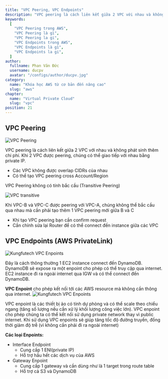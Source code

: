 ```yaml
---
title: "VPC Peering, VPC Endpoints"
description: "VPC peering là cách liên kết giữa 2 VPC với nhau và không phát sinh thêm chi phí. Khi 2 VPC được peering, chúng có thể giao tiếp với nhau bằng private IP."
keywords:
  [
    "VPC Peering trong AWS",
    "VPC Peering là gì",
    "VPC Peering la gi",
    "VPC Endpoints trong AWS",
    "VPC Endpoints là gì",
    "VPC Endpoints la gi",
  ]
author:
  fullname: Phan Văn Đức
  username: ducpv
  avatar: "/configs/author/ducpv.jpg"
category:
  name: "Khóa học AWS từ cơ bản đến nâng cao"
  slug: "aws"
chapter:
  name: "Virtual Private Cloud"
  slug: "vpc"
position: 21
---
```


## VPC Peering

![VPC Peering](https://user-images.githubusercontent.com/29729545/146628771-2fa2c807-c51f-4c7e-8870-256e2fa7f74a.jpg)

VPC peering là cách liên kết giữa 2 VPC với nhau và không phát sinh thêm chi phí. Khi 2 VPC được peering, chúng có thể giao tiếp với nhau bằng private IP.

- Các VPC không được overlap CIDRs của nhau
- Có thể tạo VPC peering cross Account/Region

VPC Peering không có tính bắc cầu (Transitive Peering)

![VPC transitive](https://user-images.githubusercontent.com/29729545/146629046-7ae50cee-a585-4102-b609-043e91b65667.jpg)

Khi VPC-B và VPC-C được peering với VPC-A, chúng không thể bắc cầu qua nhau mà cần phải tạo thêm 1 VPC peering mới giữa B và C

<content-info>
  <ul>
    <li>Khi tạo VPC peering bạn cần confirm request</li>
    <li>Cần chỉnh sửa lại Router để có thể connect đến instance giữa các VPC</li>
  </ul>
</content-info>

## VPC Endpoints (AWS PrivateLink)

![Kungfutech VPC Enpoints](https://user-images.githubusercontent.com/29729545/146681296-eb3a3d74-61e0-4327-b0a0-33a830a5663d.png)

Đây là cách thông thường 1 EC2 instance connect đến DynamoDB. DynamoDB sẽ expose ra một enpoint cho phép có thể truy cập qua internet. EC2 instance đi ra ngoài internet qua IGW và có thể connect đến DynamoDB.

**VPC Enpoint** cho phép kết nối tới các AWS resource mà không cần thông qua internet. ![Kungfutech VPC Enpoints](https://user-images.githubusercontent.com/29729545/146681295-b24a2862-a6d1-4c2f-a14b-99b916b566aa.png)

VPC enpoint là các thiết bị ảo có tính dự phòng và có thể scale theo chiểu ngang (tăng số lượng nếu cần xử lý khối lượng công việc lớn). VPC enpoint cho phép chúng ta có thể kết nối sử dụng private network thay vì public internet. Khi sử dụng VPC enpoints sẽ giúp tăng tốc độ đường truyền, đồng thời giảm độ trễ (vì không cần phải đi ra ngoài internet)

**Các loại Enpoints:**

- Interface Endpoint
  - Cung cấp 1 ENI(private IP)
  - Hỗ trợ hầu hết các dịch vụ của AWS
- Gateway Enpoint
  - Cung cấp 1 gateway và cần dùng như là 1 target trong route table
  - Hỗ trợ cả S3 và DynamoDB
